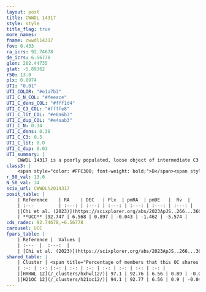 ```yaml
---
layout: post
title: CWWDL 14317
style: style
title_flag: true
more_names: 
fname: cwwdl14317
fov: 0.433
ra_icrs: 92.74678
de_icrs: 6.56778
glon: 202.44735
glat: -5.89362
r50: 13.0
plx: 0.8974
UTI: "0.01"
UTI_COLOR: "#e1a7b3"
UTI_C_N_COL: "#feeace"
UTI_C_dens_COL: "#fff1d4"
UTI_C_C3_COL: "#ffffe8"
UTI_C_lit_COL: "#e0a6b3"
UTI_C_dup_COL: "#e4aab3"
UTI_C_N: 0.34
UTI_C_dens: 0.38
UTI_C_C3: 0.5
UTI_C_lit: 0.0
UTI_C_dup: 0.03
UTI_summary: |
    CWWDL 14317 is a poorly populated, loose object of intermediate C3 quality. It was recently reported in the literature.<br><br><span style="color: #99180f; font-weight: bold;">Warning: </span>This is very likely a duplicate object, which shares a large percentage of members with at least one previously reported entry.
class3: |
    <span style="color: #FFC300; font-weight: bold;">B</span><span style="color: #FFC300; font-weight: bold;">B</span>
r_50_val: 13.0
N_50_val: 34
scix_url: CWWDL%2014317
posit_table: |
    | Reference    | RA    | DEC   | Plx  | pmRA  | pmDE   |  Rv  |
    | :---         | :---: | :---: | :---: | :---: | :---: | :---: |
    |[Chi et al. (2023)](https://scixplorer.org/abs/2023ApJS..266...36C) | 92.722 | 6.77 | 0.902 | -0.056 | -1.492 | 9.978 |
    | **UCC** |92.747 | 6.568 | 0.897 | -0.043 | -1.462 | -5.574 | 
cds_radec: 92.74678,+6.56778
carousel: UCC
fpars_table: |
    | Reference |  Values |
    | :---  |  :---:  |
    | [Chi et al. (2023)](https://scixplorer.org/abs/2023ApJS..266...36C) | `logAge=7.64, Z=0.42` |
shared_table: |
    | Cluster | <span title="Percentage of members that this OC shares with the ones listed">%</span>   | RA   | DEC   | Plx   | pmRA  | pmDE  | Rv | UTI |
    | :-: | :-: |:-: | :-: | :-: | :-: | :-: | :-: | :-: |
    |[HXHWL 12](/_clusters/hxhwl12/)| 97.1 | 92.76 | 6.56 | 0.89 | -0.03 | -1.45 | 9.34 |0.49 |
    |[H21OC 12](/_clusters/h21oc12/)| 94.1 | 92.77 | 6.56 | 0.9 | -0.04 | -1.45 | -5.57 |0.0 |
---
```

